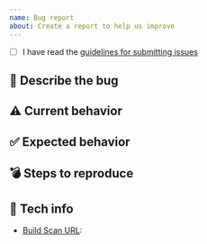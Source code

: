 ```yaml
---
name: Bug report
about: Create a report to help us improve
---
```


- [ ] I have read the [guidelines for submitting issues](https://jmfayard.github.io/refreshVersions/contributing/submitting-issues/)
## 🐛 Describe the bug
<!-- A clear and concise description of what the bug is. -->

## ⚠️ Current behavior
<!-- A clear and concise description of what you expected to happen. -->

## ✅ Expected behavior
<!-- A clear and concise description of what you expected to happen. -->

## 💣 Steps to reproduce
<!-- How we can reproduce the behavior: -->

## 📱 Tech info
 - [Build Scan URL](https://dev.to/jmfayard/the-one-gradle-trick-that-supersedes-all-the-others-5bpg): <!-- e.g. Nexus One -->
